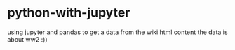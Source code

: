 # python-with-jupyter
using jupyter and pandas to get a data from the wiki html content
the data is about ww2 :))
